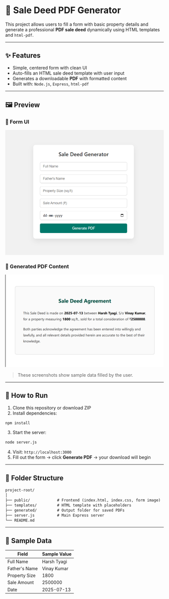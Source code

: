 
# 📄 Sale Deed PDF Generator

This project allows users to fill a form with basic property details and generate a professional **PDF sale deed** dynamically using HTML templates and `html-pdf`.

---

## ✨ Features

- Simple, centered form with clean UI
- Auto-fills an HTML sale deed template with user input
- Generates a downloadable **PDF** with formatted content
- Built with: `Node.js`, `Express`, `html-pdf`

---

## 🖼️ Preview

### 🧾 Form UI
![Form Screenshot](./public/form.png)

### 📄 Generated PDF Content
![PDF Screenshot](./public/pdf-preview.png)

> These screenshots show sample data filled by the user.

---

## 🚀 How to Run

1. Clone this repository or download ZIP  
2. Install dependencies:

```bash
npm install
```

3. Start the server:

```bash
node server.js
```

4. Visit: `http://localhost:3000`  
5. Fill out the form → click **Generate PDF** → your download will begin

---

## 📁 Folder Structure

```
project-root/
│
├── public/            # Frontend (index.html, index.css, form image)
├── templates/         # HTML template with placeholders
├── generated/         # Output folder for saved PDFs
├── server.js          # Main Express server
└── README.md
```

---

## 📌 Sample Data

| Field           | Sample Value          |
|----------------|------------------------|
| Full Name       | Harsh Tyagi           |
| Father's Name   | Vinay Kumar           |
| Property Size   | 1800                  |
| Sale Amount     | 2500000               |
| Date            | 2025-07-13            |
